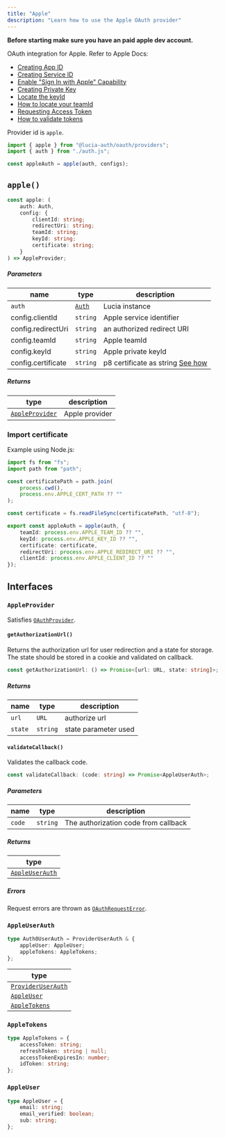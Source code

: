```yaml
---
title: "Apple"
description: "Learn how to use the Apple OAuth provider"
---
```


**Before starting make sure you have an paid apple dev account.**

OAuth integration for Apple. Refer to Apple Docs:

- [Creating App ID](https://developer.apple.com/help/account/manage-identifiers/register-an-app-id/)
- [Creating Service ID](https://developer.apple.com/help/account/manage-identifiers/register-a-services-id)
- [Enable "Sign In with Apple" Capability](https://developer.apple.com/help/account/manage-identifiers/enable-app-capabilities)
- [Creating Private Key](https://developer.apple.com/help/account/manage-keys/create-a-private-key)
- [Locate the keyId](https://developer.apple.com/help/account/manage-keys/get-a-key-identifier)
- [How to locate your teamId](https://developer.apple.com/help/account/manage-your-team/locate-your-team-id)
- [Requesting Access Token](https://developer.apple.com/documentation/sign_in_with_apple/request_an_authorization_to_the_sign_in_with_apple_server)
- [How to validate tokens](https://developer.apple.com/documentation/sign_in_with_apple/generate_and_validate_tokens)

Provider id is `apple`.

```ts
import { apple } from "@lucia-auth/oauth/providers";
import { auth } from "./auth.js";

const appleAuth = apple(auth, configs);
```

## `apple()`

```ts
const apple: (
	auth: Auth,
	config: {
		clientId: string;
		redirectUri: string;
		teamId: string;
		keyId: string;
		certificate: string;
	}
) => AppleProvider;
```

##### Parameters

| name               | type                                       | description                                                    |
| ------------------ | ------------------------------------------ | -------------------------------------------------------------- |
| `auth`             | [`Auth`](/reference/lucia/interfaces/auth) | Lucia instance                                                 |
| config.clientId    | `string`                                   | Apple service identifier                                       |
| config.redirectUri | `string`                                   | an authorized redirect URI                                     |
| config.teamId      | `string`                                   | Apple teamId                                                   |
| config.keyId       | `string`                                   | Apple private keyId                                            |
| config.certificate | `string`                                   | p8 certificate as string [See how](#how-to-import-certificate) |

##### Returns

| type                              | description    |
| --------------------------------- | -------------- |
| [`AppleProvider`](#appleprovider) | Apple provider |

### Import certificate

Example using Node.js:

```ts
import fs from "fs";
import path from "path";

const certificatePath = path.join(
	process.cwd(),
	process.env.APPLE_CERT_PATH ?? ""
);

const certificate = fs.readFileSync(certificatePath, "utf-8");

export const appleAuth = apple(auth, {
	teamId: process.env.APPLE_TEAM_ID ?? "",
	keyId: process.env.APPLE_KEY_ID ?? "",
	certificate: certificate,
	redirectUri: process.env.APPLE_REDIRECT_URI ?? "",
	clientId: process.env.APPLE_CLIENT_ID ?? ""
});
```

## Interfaces

### `AppleProvider`

Satisfies [`OAuthProvider`](/reference/oauth/interfaces#oauthprovider).

#### `getAuthorizationUrl()`

Returns the authorization url for user redirection and a state for storage. The state should be stored in a cookie and validated on callback.

```ts
const getAuthorizationUrl: () => Promise<[url: URL, state: string]>;
```

##### Returns

| name    | type     | description          |
| ------- | -------- | -------------------- |
| `url`   | `URL`    | authorize url        |
| `state` | `string` | state parameter used |

#### `validateCallback()`

Validates the callback code.

```ts
const validateCallback: (code: string) => Promise<AppleUserAuth>;
```

##### Parameters

| name   | type     | description                          |
| ------ | -------- | ------------------------------------ |
| `code` | `string` | The authorization code from callback |

##### Returns

| type                              |
| --------------------------------- |
| [`AppleUserAuth`](#appleuserauth) |

##### Errors

Request errors are thrown as [`OAuthRequestError`](/reference/oauth/interfaces#oauthrequesterror).

### `AppleUserAuth`

```ts
type Auth0UserAuth = ProviderUserAuth & {
	appleUser: AppleUser;
	appleTokens: AppleTokens;
};
```

| type                                                               |
| ------------------------------------------------------------------ |
| [`ProviderUserAuth`](/reference/oauth/interfaces#provideruserauth) |
| [`AppleUser`](#appleuser)                                          |
| [`AppleTokens`](#appletokens)                                      |

### `AppleTokens`

```ts
type AppleTokens = {
	accessToken: string;
	refreshToken: string | null;
	accessTokenExpiresIn: number;
	idToken: string;
};
```

### `AppleUser`

```ts
type AppleUser = {
	email: string;
	email_verified: boolean;
	sub: string;
};
```
